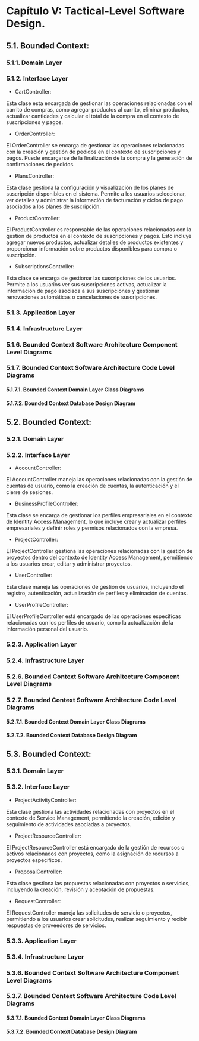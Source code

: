 # Capítulo V: Tactical-Level Software Design.

## 5.1. Bounded Context: <Bounded Context: subscription and payment>

### 5.1.1. Domain Layer

### 5.1.2. Interface Layer

- CartController:

Esta clase esta encargada de gestionar las operaciones relacionadas con el carrito de compras, como agregar productos al carrito, eliminar productos, actualizar cantidades y calcular el total de la compra en el contexto de suscripciones y pagos.
- OrderController:

El OrderController se encarga de gestionar las operaciones relacionadas con la creación y gestión de pedidos en el contexto de suscripciones y pagos. Puede encargarse de la finalización de la compra y la generación de confirmaciones de pedidos.

- PlansController:

Esta clase gestiona la configuración y visualización de los planes de suscripción disponibles en el sistema. Permite a los usuarios seleccionar, ver detalles y administrar la información de facturación y ciclos de pago asociados a los planes de suscripción.

- ProductController:

El ProductController es responsable de las operaciones relacionadas con la gestión de productos en el contexto de suscripciones y pagos. Esto incluye agregar nuevos productos, actualizar detalles de productos existentes y proporcionar información sobre productos disponibles para compra o suscripción.

- SubscriptionsController:

Esta clase se encarga de gestionar las suscripciones de los usuarios. Permite a los usuarios ver sus suscripciones activas, actualizar la información de pago asociada a sus suscripciones y gestionar renovaciones automáticas o cancelaciones de suscripciones.


### 5.1.3. Application Layer

### 5.1.4. Infrastructure Layer

### 5.1.6. Bounded Context Software Architecture Component Level Diagrams

### 5.1.7. Bounded Context Software Architecture Code Level Diagrams

#### 5.1.7.1. Bounded Context Domain Layer Class Diagrams

#### 5.1.7.2. Bounded Context Database Design Diagram

## 5.2. Bounded Context: <Bounded Context: Identity Access Management>

### 5.2.1. Domain Layer

### 5.2.2. Interface Layer

- AccountController:

El AccountController maneja las operaciones relacionadas con la gestión de cuentas de usuario, como la creación de cuentas, la autenticación y el cierre de sesiones.

- BusinessProfileController:

Esta clase se encarga de gestionar los perfiles empresariales en el contexto de Identity Access Management, lo que incluye crear y actualizar perfiles empresariales y definir roles y permisos relacionados con la empresa.

- ProjectController:

El ProjectController gestiona las operaciones relacionadas con la gestión de proyectos dentro del contexto de Identity Access Management, permitiendo a los usuarios crear, editar y administrar proyectos.

- UserController:

Esta clase maneja las operaciones de gestión de usuarios, incluyendo el registro, autenticación, actualización de perfiles y eliminación de cuentas.

- UserProfileController:

El UserProfileController está encargado de las operaciones específicas relacionadas con los perfiles de usuario, como la actualización de la información personal del usuario.


### 5.2.3. Application Layer

### 5.2.4. Infrastructure Layer

### 5.2.6. Bounded Context Software Architecture Component Level Diagrams

### 5.2.7. Bounded Context Software Architecture Code Level Diagrams

#### 5.2.7.1. Bounded Context Domain Layer Class Diagrams

#### 5.2.7.2. Bounded Context Database Design Diagram

## 5.3. Bounded Context: <Bounded Context: Service Management>

### 5.3.1. Domain Layer

### 5.3.2. Interface Layer

- ProjectActivityController:

Esta clase gestiona las actividades relacionadas con proyectos en el contexto de Service Management, permitiendo la creación, edición y seguimiento de actividades asociadas a proyectos.

- ProjectResourceController:

El ProjectResourceController está encargado de la gestión de recursos o activos relacionados con proyectos, como la asignación de recursos a proyectos específicos.

- ProposalController:

Esta clase gestiona las propuestas relacionadas con proyectos o servicios, incluyendo la creación, revisión y aceptación de propuestas.

- RequestController:

El RequestController maneja las solicitudes de servicio o proyectos, permitiendo a los usuarios crear solicitudes, realizar seguimiento y recibir respuestas de proveedores de servicios.


### 5.3.3. Application Layer

### 5.3.4. Infrastructure Layer

### 5.3.6. Bounded Context Software Architecture Component Level Diagrams

### 5.3.7. Bounded Context Software Architecture Code Level Diagrams

#### 5.3.7.1. Bounded Context Domain Layer Class Diagrams

#### 5.3.7.2. Bounded Context Database Design Diagram